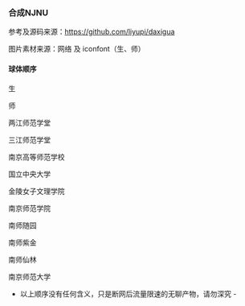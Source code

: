 ### 合成NJNU

参考及源码来源：https://github.com/liyupi/daxigua

图片素材来源：网络 及 iconfont（生、师）

#### 球体顺序

生

师

两江师范学堂

三江师范学堂

南京高等师范学校

国立中央大学

金陵女子文理学院

南京师范学院

南师随园

南师紫金

南师仙林

南京师范大学

- 以上顺序没有任何含义，只是断网后流量限速的无聊产物，请勿深究 -
